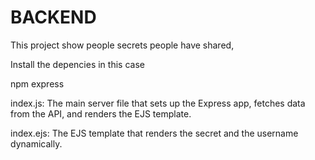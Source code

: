 # BACKEND
This project show people secrets people have shared,

Install the depencies in this case 

npm
express


index.js: The main server file that sets up the Express app, fetches data from the API, and renders the EJS template.

index.ejs: The EJS template that renders the secret and the username dynamically.